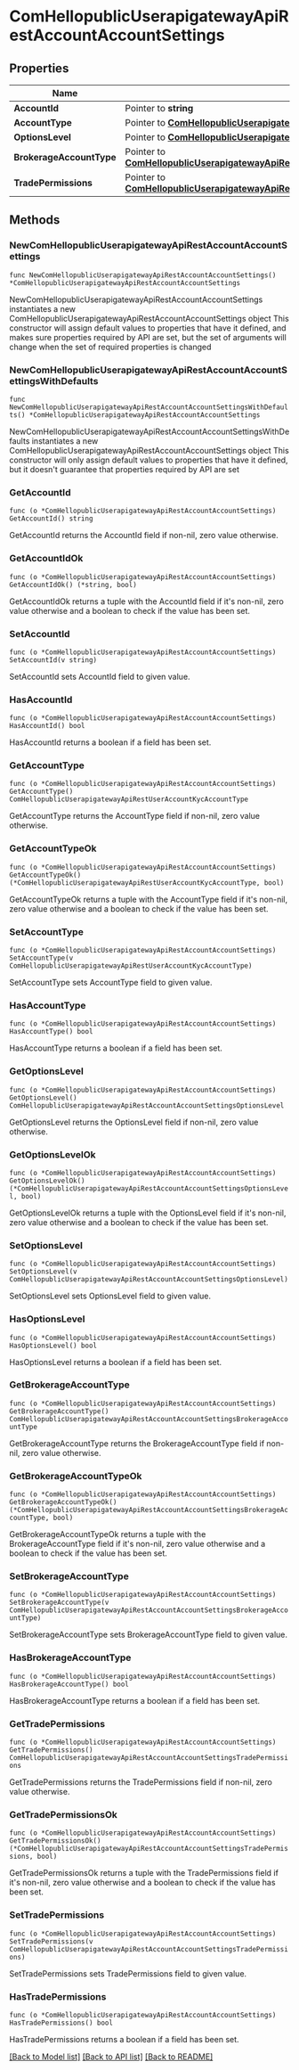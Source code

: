 # ComHellopublicUserapigatewayApiRestAccountAccountSettings

## Properties

Name | Type | Description | Notes
------------ | ------------- | ------------- | -------------
**AccountId** | Pointer to **string** |  | [optional] 
**AccountType** | Pointer to [**ComHellopublicUserapigatewayApiRestUserAccountKycAccountType**](ComHellopublicUserapigatewayApiRestUserAccountKycAccountType.md) |  | [optional] 
**OptionsLevel** | Pointer to [**ComHellopublicUserapigatewayApiRestAccountAccountSettingsOptionsLevel**](ComHellopublicUserapigatewayApiRestAccountAccountSettingsOptionsLevel.md) |  | [optional] 
**BrokerageAccountType** | Pointer to [**ComHellopublicUserapigatewayApiRestAccountAccountSettingsBrokerageAccountType**](ComHellopublicUserapigatewayApiRestAccountAccountSettingsBrokerageAccountType.md) |  | [optional] 
**TradePermissions** | Pointer to [**ComHellopublicUserapigatewayApiRestAccountAccountSettingsTradePermissions**](ComHellopublicUserapigatewayApiRestAccountAccountSettingsTradePermissions.md) |  | [optional] 

## Methods

### NewComHellopublicUserapigatewayApiRestAccountAccountSettings

`func NewComHellopublicUserapigatewayApiRestAccountAccountSettings() *ComHellopublicUserapigatewayApiRestAccountAccountSettings`

NewComHellopublicUserapigatewayApiRestAccountAccountSettings instantiates a new ComHellopublicUserapigatewayApiRestAccountAccountSettings object
This constructor will assign default values to properties that have it defined,
and makes sure properties required by API are set, but the set of arguments
will change when the set of required properties is changed

### NewComHellopublicUserapigatewayApiRestAccountAccountSettingsWithDefaults

`func NewComHellopublicUserapigatewayApiRestAccountAccountSettingsWithDefaults() *ComHellopublicUserapigatewayApiRestAccountAccountSettings`

NewComHellopublicUserapigatewayApiRestAccountAccountSettingsWithDefaults instantiates a new ComHellopublicUserapigatewayApiRestAccountAccountSettings object
This constructor will only assign default values to properties that have it defined,
but it doesn't guarantee that properties required by API are set

### GetAccountId

`func (o *ComHellopublicUserapigatewayApiRestAccountAccountSettings) GetAccountId() string`

GetAccountId returns the AccountId field if non-nil, zero value otherwise.

### GetAccountIdOk

`func (o *ComHellopublicUserapigatewayApiRestAccountAccountSettings) GetAccountIdOk() (*string, bool)`

GetAccountIdOk returns a tuple with the AccountId field if it's non-nil, zero value otherwise
and a boolean to check if the value has been set.

### SetAccountId

`func (o *ComHellopublicUserapigatewayApiRestAccountAccountSettings) SetAccountId(v string)`

SetAccountId sets AccountId field to given value.

### HasAccountId

`func (o *ComHellopublicUserapigatewayApiRestAccountAccountSettings) HasAccountId() bool`

HasAccountId returns a boolean if a field has been set.

### GetAccountType

`func (o *ComHellopublicUserapigatewayApiRestAccountAccountSettings) GetAccountType() ComHellopublicUserapigatewayApiRestUserAccountKycAccountType`

GetAccountType returns the AccountType field if non-nil, zero value otherwise.

### GetAccountTypeOk

`func (o *ComHellopublicUserapigatewayApiRestAccountAccountSettings) GetAccountTypeOk() (*ComHellopublicUserapigatewayApiRestUserAccountKycAccountType, bool)`

GetAccountTypeOk returns a tuple with the AccountType field if it's non-nil, zero value otherwise
and a boolean to check if the value has been set.

### SetAccountType

`func (o *ComHellopublicUserapigatewayApiRestAccountAccountSettings) SetAccountType(v ComHellopublicUserapigatewayApiRestUserAccountKycAccountType)`

SetAccountType sets AccountType field to given value.

### HasAccountType

`func (o *ComHellopublicUserapigatewayApiRestAccountAccountSettings) HasAccountType() bool`

HasAccountType returns a boolean if a field has been set.

### GetOptionsLevel

`func (o *ComHellopublicUserapigatewayApiRestAccountAccountSettings) GetOptionsLevel() ComHellopublicUserapigatewayApiRestAccountAccountSettingsOptionsLevel`

GetOptionsLevel returns the OptionsLevel field if non-nil, zero value otherwise.

### GetOptionsLevelOk

`func (o *ComHellopublicUserapigatewayApiRestAccountAccountSettings) GetOptionsLevelOk() (*ComHellopublicUserapigatewayApiRestAccountAccountSettingsOptionsLevel, bool)`

GetOptionsLevelOk returns a tuple with the OptionsLevel field if it's non-nil, zero value otherwise
and a boolean to check if the value has been set.

### SetOptionsLevel

`func (o *ComHellopublicUserapigatewayApiRestAccountAccountSettings) SetOptionsLevel(v ComHellopublicUserapigatewayApiRestAccountAccountSettingsOptionsLevel)`

SetOptionsLevel sets OptionsLevel field to given value.

### HasOptionsLevel

`func (o *ComHellopublicUserapigatewayApiRestAccountAccountSettings) HasOptionsLevel() bool`

HasOptionsLevel returns a boolean if a field has been set.

### GetBrokerageAccountType

`func (o *ComHellopublicUserapigatewayApiRestAccountAccountSettings) GetBrokerageAccountType() ComHellopublicUserapigatewayApiRestAccountAccountSettingsBrokerageAccountType`

GetBrokerageAccountType returns the BrokerageAccountType field if non-nil, zero value otherwise.

### GetBrokerageAccountTypeOk

`func (o *ComHellopublicUserapigatewayApiRestAccountAccountSettings) GetBrokerageAccountTypeOk() (*ComHellopublicUserapigatewayApiRestAccountAccountSettingsBrokerageAccountType, bool)`

GetBrokerageAccountTypeOk returns a tuple with the BrokerageAccountType field if it's non-nil, zero value otherwise
and a boolean to check if the value has been set.

### SetBrokerageAccountType

`func (o *ComHellopublicUserapigatewayApiRestAccountAccountSettings) SetBrokerageAccountType(v ComHellopublicUserapigatewayApiRestAccountAccountSettingsBrokerageAccountType)`

SetBrokerageAccountType sets BrokerageAccountType field to given value.

### HasBrokerageAccountType

`func (o *ComHellopublicUserapigatewayApiRestAccountAccountSettings) HasBrokerageAccountType() bool`

HasBrokerageAccountType returns a boolean if a field has been set.

### GetTradePermissions

`func (o *ComHellopublicUserapigatewayApiRestAccountAccountSettings) GetTradePermissions() ComHellopublicUserapigatewayApiRestAccountAccountSettingsTradePermissions`

GetTradePermissions returns the TradePermissions field if non-nil, zero value otherwise.

### GetTradePermissionsOk

`func (o *ComHellopublicUserapigatewayApiRestAccountAccountSettings) GetTradePermissionsOk() (*ComHellopublicUserapigatewayApiRestAccountAccountSettingsTradePermissions, bool)`

GetTradePermissionsOk returns a tuple with the TradePermissions field if it's non-nil, zero value otherwise
and a boolean to check if the value has been set.

### SetTradePermissions

`func (o *ComHellopublicUserapigatewayApiRestAccountAccountSettings) SetTradePermissions(v ComHellopublicUserapigatewayApiRestAccountAccountSettingsTradePermissions)`

SetTradePermissions sets TradePermissions field to given value.

### HasTradePermissions

`func (o *ComHellopublicUserapigatewayApiRestAccountAccountSettings) HasTradePermissions() bool`

HasTradePermissions returns a boolean if a field has been set.


[[Back to Model list]](../README.md#documentation-for-models) [[Back to API list]](../README.md#documentation-for-api-endpoints) [[Back to README]](../README.md)


